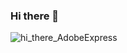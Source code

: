 ### Hi there 👋 
![hi_there_AdobeExpress](https://user-images.githubusercontent.com/121378168/209464144-abc3e855-5fd6-4bfc-9945-e0ee9bcc2044.gif)



<!--
**sh1sh1gam1/sh1sh1gam1** is a ✨ _special_ ✨ repository because its `README.md` (this file) appears on your GitHub profile.

Here are some ideas to get you started:

- 🔭 I’m currently working on ...
- 🌱 I’m currently learning ...
- 👯 I’m looking to collaborate on ...
- 🤔 I’m looking for help with ...
- 💬 Ask me about ...
- 📫 How to reach me: ...
- 😄 Pronouns: ...
- ⚡ Fun fact: ...
-->
